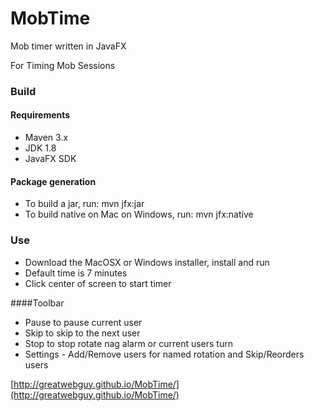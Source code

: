 # MobTime
Mob timer written in JavaFX

For Timing Mob Sessions

### Build
#### Requirements
- Maven 3.x
- JDK 1.8
- JavaFX SDK

#### Package generation
- To build a jar, run: mvn jfx:jar
- To build native on Mac on Windows, run: mvn jfx:native

### Use
- Download the MacOSX or Windows installer, install and run
- Default time is 7 minutes
- Click center of screen to start timer

####Toolbar
 * Pause to pause current user
 * Skip to skip to the next user
 * Stop to stop rotate nag alarm or current users turn
 * Settings - Add/Remove users for named rotation and Skip/Reorders users 

[http://greatwebguy.github.io/MobTime/](http://greatwebguy.github.io/MobTime/)
